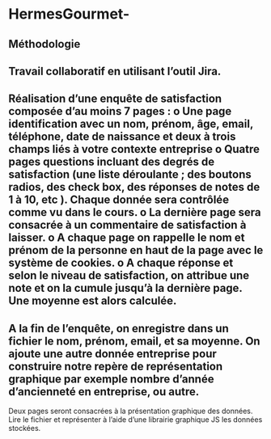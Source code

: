 # HermesGourmet-

Méthodologie
-
Travail collaboratif en utilisant l’outil Jira.
-
Réalisation d’une enquête de satisfaction composée d’au moins 7 pages :
o
Une page identification avec un nom, prénom, âge, email, téléphone, date de naissance et deux à trois champs liés à votre contexte entreprise
o
Quatre pages questions incluant des degrés de satisfaction (une liste déroulante ; des boutons radios, des check box, des réponses de notes de 1 à 10, etc ). Chaque donnée sera contrôlée comme vu dans le cours.
o
La dernière page sera consacrée à un commentaire de satisfaction à laisser.
o
A chaque page on rappelle le nom et prénom de la personne en haut de la page avec le système de cookies.
o
A chaque réponse et selon le niveau de satisfaction, on attribue une note et on la cumule jusqu’à la dernière page. Une moyenne est alors calculée.
-
A la fin de l’enquête, on enregistre dans un fichier le nom, prénom, email, et sa moyenne. On ajoute une autre donnée entreprise pour construire notre repère de représentation graphique par exemple nombre d’année d’ancienneté en entreprise, ou autre.
-
Deux pages seront consacrées à la présentation graphique des données. Lire le fichier et représenter à l’aide d’une librairie graphique JS les données stockées.
